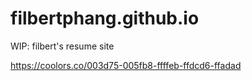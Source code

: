 # filbertphang.github.io
WIP: filbert's resume site

https://coolors.co/003d75-005fb8-ffffeb-ffdcd6-ffadad